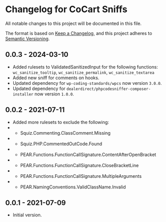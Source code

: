# Changelog for CoCart Sniffs

All notable changes to this project will be documented in this file.

The format is based on [Keep a Changelog](https://keepachangelog.com/en/1.0.0/),
and this project adheres to [Semantic Versioning](https://semver.org/spec/v2.0.0.html).

## 0.0.3 - 2024-03-10

* Added rulesets to ValidatedSanitizedInput for the following functions: `wc_sanitize_tooltip`, `wc_sanitize_permalink`, `wc_sanitize_textarea`
* Added new sniff for comments on hooks.
* Updated dependency for `wp-coding-standards/wpcs` now version `3.0.0`.
* Updated dependency for `dealerdirect/phpcodesniffer-composer-installer` now version `1.0.0`.

## 0.0.2 - 2021-07-11

* Added more rulesets to exclude the following:
* * Squiz.Commenting.ClassComment.Missing
* * Squiz.PHP.CommentedOutCode.Found
* * PEAR.Functions.FunctionCallSignature.ContentAfterOpenBracket
* * PEAR.Functions.FunctionCallSignature.CloseBracketLine
* * PEAR.Functions.FunctionCallSignature.MultipleArguments
* * PEAR.NamingConventions.ValidClassName.Invalid

## 0.0.1 - 2021-07-09

* Initial version.

